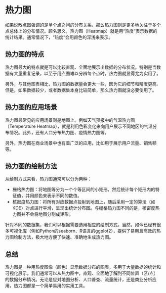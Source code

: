 # 热力图

如果说散点图强调的是单个点之间的分布关系，那么热力图则是更多地关注于多个点总体上的分布情况。顾名思义，热力图（Heatmap）就是用“热度”表示数据的统计结果。通常情况下，“热度”会用颜色的深浅来表示。

## 热力图的特点

热力图最大的特点就是可以比较直观、全面地展示出数据的分布状况。特别是当数据有大量重复记录，以至于用点图难以分辨每个点时，热力图就显得尤为实用了。

另外，与其他图表相比，热力图的数据量会更大一些，因为它的细节和精度更高。但是，如果数据较少，或者数据集本身比较简单，那么热力图就没必要使用了。

## 热力图的应用场景

热力图最常见的应用场景则是地图上。例如天气预报中的气温热力图（Temperature Heatmap），就是利用色彩变化来向用户展示不同地区的气温分布情况。此外，还有人口分布热力图、疫情热力图等。

另外，热力图在商业场景中也有着广泛的应用，比如用于展示用户流量、销售额等。

## 热力图的绘制方法

从绘制方式来看，热力图通常可以分为两种：

- 栅格热力图：将地图等分为一个个等区间的小矩形，然后统计每个矩形内的特征值，并用颜色来表示不同的数值。
- 核密度热力图：将所有对应数据点投射到地图上，随后采用一定的算法（如 KDE）对点进行平滑，呈现出统计分布图。与栅格热力图不同的是，核密度热力图并不会将地图分割成矩形。

针对不同的数据集，我们可以根据需要选用相应的绘制方式。当然，如今已经有很多可视化库（例如Python的seaborn、R语言的ggplot2），提供了易用且高效的热力图绘制方法，极大地方便了快速、准确地生成热力图。

## 总结

热力图是一种用热度图像（颜色）显示数据分布的图表，多用于大量数据的统计和可视化展示。我们通常可以从热力图中，直观、全面地了解到不同位置（区/点）的数据分布情况。无论是应对地图分析、人口普查、流量统计，还是商业分析应用，热力图都是一个简单易用的实用工具。